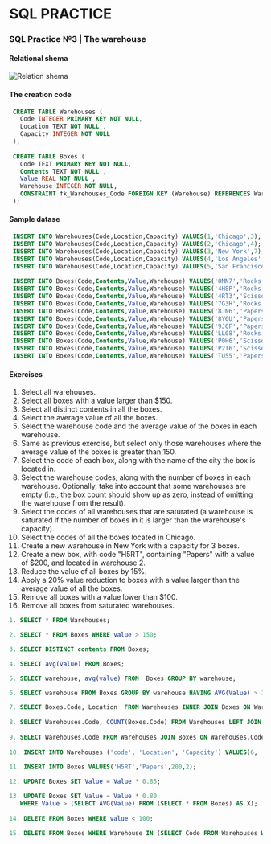 # SQL PRACTICE

### SQL Practice №3 | The warehouse

#### Relational shema
![Relation shema](https://upload.wikimedia.org/wikipedia/commons/4/47/Sql_warehouse.png)

#### The creation code
``` sql
 CREATE TABLE Warehouses (
   Code INTEGER PRIMARY KEY NOT NULL,
   Location TEXT NOT NULL ,
   Capacity INTEGER NOT NULL 
 );
 
 CREATE TABLE Boxes (
   Code TEXT PRIMARY KEY NOT NULL,
   Contents TEXT NOT NULL ,
   Value REAL NOT NULL ,
   Warehouse INTEGER NOT NULL, 
   CONSTRAINT fk_Warehouses_Code FOREIGN KEY (Warehouse) REFERENCES Warehouses(Code)
 );
```
#### Sample datase
``` sql
 INSERT INTO Warehouses(Code,Location,Capacity) VALUES(1,'Chicago',3);
 INSERT INTO Warehouses(Code,Location,Capacity) VALUES(2,'Chicago',4);
 INSERT INTO Warehouses(Code,Location,Capacity) VALUES(3,'New York',7);
 INSERT INTO Warehouses(Code,Location,Capacity) VALUES(4,'Los Angeles',2);
 INSERT INTO Warehouses(Code,Location,Capacity) VALUES(5,'San Francisco',8);
 
 INSERT INTO Boxes(Code,Contents,Value,Warehouse) VALUES('0MN7','Rocks',180,3);
 INSERT INTO Boxes(Code,Contents,Value,Warehouse) VALUES('4H8P','Rocks',250,1);
 INSERT INTO Boxes(Code,Contents,Value,Warehouse) VALUES('4RT3','Scissors',190,4);
 INSERT INTO Boxes(Code,Contents,Value,Warehouse) VALUES('7G3H','Rocks',200,1);
 INSERT INTO Boxes(Code,Contents,Value,Warehouse) VALUES('8JN6','Papers',75,1);
 INSERT INTO Boxes(Code,Contents,Value,Warehouse) VALUES('8Y6U','Papers',50,3);
 INSERT INTO Boxes(Code,Contents,Value,Warehouse) VALUES('9J6F','Papers',175,2);
 INSERT INTO Boxes(Code,Contents,Value,Warehouse) VALUES('LL08','Rocks',140,4);
 INSERT INTO Boxes(Code,Contents,Value,Warehouse) VALUES('P0H6','Scissors',125,1);
 INSERT INTO Boxes(Code,Contents,Value,Warehouse) VALUES('P2T6','Scissors',150,2);
 INSERT INTO Boxes(Code,Contents,Value,Warehouse) VALUES('TU55','Papers',90,5);
```
#### Exercises
1. Select all warehouses.
2. Select all boxes with a value larger than $150.
3. Select all distinct contents in all the boxes.
4. Select the average value of all the boxes.
5. Select the warehouse code and the average value of the boxes in each warehouse.
6. Same as previous exercise, but select only those warehouses where the average value of the boxes is greater than 150.
7. Select the code of each box, along with the name of the city the box is located in.
8. Select the warehouse codes, along with the number of boxes in each warehouse. Optionally, take into account that some warehouses are empty (i.e., the box count should show up as zero, instead of omitting the warehouse from the result).
9. Select the codes of all warehouses that are saturated (a warehouse is saturated if the number of boxes in it is larger than the warehouse's capacity).
10. Select the codes of all the boxes located in Chicago.
11. Create a new warehouse in New York with a capacity for 3 boxes.
12. Create a new box, with code "H5RT", containing "Papers" with a value of $200, and located in warehouse 2.
13. Reduce the value of all boxes by 15%.
14. Apply a 20% value reduction to boxes with a value larger than the average value of all the boxes.
15. Remove all boxes with a value lower than $100.
16. Remove all boxes from saturated warehouses.

``` sql
1. SELECT * FROM Warehouses;

2. SELECT * FROM Boxes WHERE value > 150;

3. SELECT DISTINCT contents FROM Boxes;

4. SELECT avg(value) FROM Boxes;

5. SELECT warehouse, avg(value) FROM  Boxes GROUP BY warehouse;

6. SELECT warehouse FROM Boxes GROUP BY warehouse HAVING AVG(Value) > 150;

7. SELECT Boxes.Code, Location  FROM Warehouses INNER JOIN Boxes ON Warehouses.Code = Boxes.Warehouse;
    
8. SELECT Warehouses.Code, COUNT(Boxes.Code) FROM Warehouses LEFT JOIN Boxes ON Warehouses.Code = Boxes.Warehouse GROUP BY Warehouses.Code;
 
9. SELECT Warehouses.Code FROM Warehouses JOIN Boxes ON Warehouses.Code = Boxes.Warehouse GROUP BY Warehouses.code, Warehouses.Capacity HAVING Count(Boxes.code) > Warehouses.Capacity;
  
10. INSERT INTO Warehouses ('code', 'Location', 'Capacity') VALUES(6, 'New York', 3);

11. INSERT INTO Boxes VALUES('H5RT','Papers',200,2);
   
12. UPDATE Boxes SET Value = Value * 0.85;

13. UPDATE Boxes SET Value = Value * 0.80
   WHERE Value > (SELECT AVG(Value) FROM (SELECT * FROM Boxes) AS X);
  
14. DELETE FROM Boxes WHERE value < 100;

15. DELETE FROM Boxes WHERE Warehouse IN (SELECT Code FROM Warehouses WHERE Capacity < (SELECT COUNT(*) FROM Boxes WHERE Warehouse = Warehouses.Code));
```
